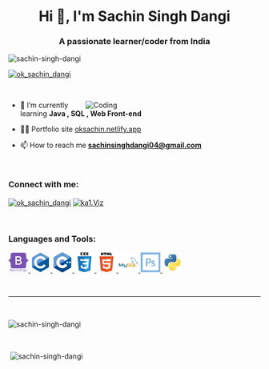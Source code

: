 <h1 align="center">Hi 👋, I'm Sachin Singh Dangi</h1>
<h3 align="center">A passionate learner/coder from India</h3>

<p align="left"> <img src="https://komarev.com/ghpvc/?username=sachin-singh-dangi&label=Profile%20views&color=0e75b6&style=flat" alt="sachin-singh-dangi" /> </p>

<p align="left"> <a href="https://twitter.com/ok_sachin_dangi" target="blank"><img src="https://img.shields.io/twitter/follow/ok_sachin_dangi?logo=twitter&style=for-the-badge" alt="ok_sachin_dangi" /></a> </p>

<br/>

<img
      align="right"
      alt="Coding"
      width="350"
      src="https://media1.giphy.com/media/HscDLzkO8EOTmgkhQP/giphy.gif?cid=790b761186b9dcb1c255f625176c90acf2d61361cfe3bf5f&rid=giphy.gif&ct=g"
      alt="coding"
    />

- 🌱 I’m currently learning **Java , SQL , Web Front-end**

- 👨‍💻 Portfolio site [oksachin.netlify.app](https://oksachin.netlify.app/)

- 📫 How to reach me **sachinsinghdangi04@gmail.com**

<br/>


<h3 align="left">Connect with me:</h3>
<p align="left">
<a href="https://twitter.com/ok_sachin_dangi" target="blank"><img align="center" src="https://raw.githubusercontent.com/rahuldkjain/github-profile-readme-generator/master/src/images/icons/Social/twitter.svg" alt="ok_sachin_dangi" height="30" width="40" /></a>
<a href="https://www.behance.net/ka1viz" target="blank"><img align="center" src="https://raw.githubusercontent.com/rahuldkjain/github-profile-readme-generator/master/src/images/icons/Social/behance.svg" alt="ka1.Viz" height="30" width="40" /></a>
</p>


<br/>

<h3 align="left">Languages and Tools:</h3>
<p align="left"> <a href="https://getbootstrap.com" target="_blank" rel="noreferrer"> <img src="https://raw.githubusercontent.com/devicons/devicon/master/icons/bootstrap/bootstrap-plain-wordmark.svg" alt="bootstrap" width="40" height="40"/> </a> <a href="https://www.cprogramming.com/" target="_blank" rel="noreferrer"> <img src="https://raw.githubusercontent.com/devicons/devicon/master/icons/c/c-original.svg" alt="c" width="40" height="40"/> </a> <a href="https://www.w3schools.com/cpp/" target="_blank" rel="noreferrer"> <img src="https://raw.githubusercontent.com/devicons/devicon/master/icons/cplusplus/cplusplus-original.svg" alt="cplusplus" width="40" height="40"/> </a> <a href="https://www.w3schools.com/css/" target="_blank" rel="noreferrer"> <img src="https://raw.githubusercontent.com/devicons/devicon/master/icons/css3/css3-original-wordmark.svg" alt="css3" width="40" height="40"/> </a> <a href="https://www.w3.org/html/" target="_blank" rel="noreferrer"> <img src="https://raw.githubusercontent.com/devicons/devicon/master/icons/html5/html5-original-wordmark.svg" alt="html5" width="40" height="40"/> </a> <a href="https://www.mysql.com/" target="_blank" rel="noreferrer"> <img src="https://raw.githubusercontent.com/devicons/devicon/master/icons/mysql/mysql-original-wordmark.svg" alt="mysql" width="40" height="40"/> </a> <a href="https://www.photoshop.com/en" target="_blank" rel="noreferrer"> <img src="https://raw.githubusercontent.com/devicons/devicon/master/icons/photoshop/photoshop-line.svg" alt="photoshop" width="40" height="40"/> </a> <a href="https://www.python.org" target="_blank" rel="noreferrer"> <img src="https://raw.githubusercontent.com/devicons/devicon/master/icons/python/python-original.svg" alt="python" width="40" height="40"/> </a> </p>

<br/>
<hr/>
<br/>

<p><img align="center" src="https://github-readme-stats.vercel.app/api/top-langs?username=sachin-singh-dangi&show_icons=true&locale=en&layout=compact" alt="sachin-singh-dangi" /></p>

<br/>

<p>&nbsp;<img align="center" src="https://github-readme-stats.vercel.app/api?username=sachin-singh-dangi&show_icons=true&theme=dark&locale=en" alt="sachin-singh-dangi" /></p>
